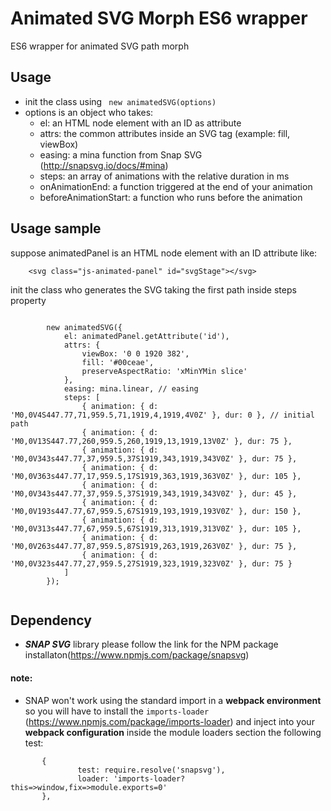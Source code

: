 # Animated SVG Morph ES6 wrapper
ES6 wrapper for animated SVG path morph

## Usage

- init the class using ``` new animatedSVG(options)```
- options is an object who takes:
    - el: an HTML node element with an ID as attribute
    - attrs: the common attributes inside an SVG tag (example: fill, viewBox)
    - easing: a mina function from Snap SVG (http://snapsvg.io/docs/#mina)
    - steps: an array of animations with the relative duration in ms
    - onAnimationEnd: a function triggered at the end of your animation
    - beforeAnimationStart: a function who runs before the animation
    
## Usage sample

suppose animatedPanel is an HTML node element with an ID attribute like:

```
    <svg class="js-animated-panel" id="svgStage"></svg>
```

init the class who generates the SVG taking the first path inside steps property

```     
        
        new animatedSVG({
            el: animatedPanel.getAttribute('id'),
            attrs: {
                viewBox: '0 0 1920 382',
                fill: '#00ceae',
                preserveAspectRatio: 'xMinYMin slice'
            },
            easing: mina.linear, // easing
            steps: [
                { animation: { d: 'M0,0V4S447.77,71,959.5,71,1919,4,1919,4V0Z' }, dur: 0 }, // initial path
                { animation: { d: 'M0,0V13S447.77,260,959.5,260,1919,13,1919,13V0Z' }, dur: 75 },
                { animation: { d: 'M0,0V343s447.77,37,959.5,37S1919,343,1919,343V0Z' }, dur: 75 },
                { animation: { d: 'M0,0V363s447.77,17,959.5,17S1919,363,1919,363V0Z' }, dur: 105 },
                { animation: { d: 'M0,0V343s447.77,37,959.5,37S1919,343,1919,343V0Z' }, dur: 45 },
                { animation: { d: 'M0,0V193s447.77,67,959.5,67S1919,193,1919,193V0Z' }, dur: 150 },
                { animation: { d: 'M0,0V313s447.77,67,959.5,67S1919,313,1919,313V0Z' }, dur: 105 },
                { animation: { d: 'M0,0V263s447.77,87,959.5,87S1919,263,1919,263V0Z' }, dur: 75 },
                { animation: { d: 'M0,0V323s447.77,27,959.5,27S1919,323,1919,323V0Z' }, dur: 75 }
            ]
        });
        
```

## Dependency

- ***SNAP SVG*** library please follow the link for the NPM package installaton(https://www.npmjs.com/package/snapsvg)

#### note:

- SNAP won't work using the standard import in a **webpack environment** so you will have to install the ```imports-loader``` (https://www.npmjs.com/package/imports-loader) and inject into your **webpack configuration** inside the module loaders section the following test:

```
       {
               test: require.resolve('snapsvg'),
               loader: 'imports-loader?this=>window,fix=>module.exports=0'
       },
```

